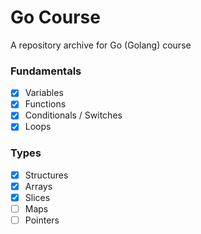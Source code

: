 # Go Course
A repository archive for Go (Golang) course

### Fundamentals
- [x] Variables
- [x] Functions
- [x] Conditionals / Switches
- [x] Loops 

### Types
- [x] Structures 
- [x] Arrays 
- [x] Slices 
- [ ] Maps 
- [ ] Pointers 
